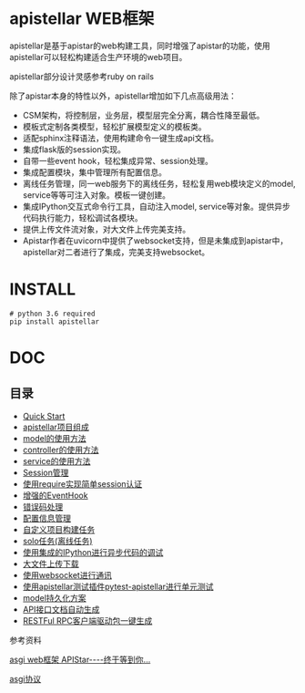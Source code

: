 # apistellar WEB框架

apistellar是基于apistar的web构建工具，同时增强了apistar的功能，使用apistellar可以轻松构建适合生产环境的web项目。

apistellar部分设计灵感参考ruby on rails

除了apistar本身的特性以外，apistellar增加如下几点高级用法：

- CSM架构，将控制层，业务层，模型层完全分离，耦合性降至最低。
- 模板式定制各类模型，轻松扩展模型定义的模板类。
- 适配sphinx注释语法，使用构建命令一键生成api文档。
- 集成flask版的session实现。
- 自带一些event hook，轻松集成异常、session处理。
- 集成配置模块，集中管理所有配置信息。
- 离线任务管理，同一web服务下的离线任务，轻松复用web模块定义的model, service等等可注入对象。模板一键创建。
- 集成IPython交互式命令行工具，自动注入model, service等对象。提供异步代码执行能力，轻松调试各模块。
- 提供上传文件流对象，对大文件上传完美支持。
- Apistar作者在uvicorn中提供了websocket支持，但是未集成到apistar中，apistellar对二者进行了集成，完美支持websocket。

# INSTALL
```
# python 3.6 required
pip install apistellar
```

# DOC
## 目录

- [Quick Start](https://github.com/ShichaoMa/apistellar/wiki/Quick-Start)
- [apistellar项目组成](https://github.com/ShichaoMa/apistellar/wiki/apistellar项目组成)
- [model的使用方法](https://github.com/ShichaoMa/apistellar/wiki/model的使用方法)
- [controller的使用方法](https://github.com/ShichaoMa/apistellar/wiki/controller的使用方法)
- [service的使用方法](https://github.com/ShichaoMa/apistellar/wiki/service的使用方法)
- [Session管理](https://github.com/ShichaoMa/apistellar/wiki/Session管理)
- [使用require实现简单session认证](https://github.com/ShichaoMa/apistellar/wiki/使用require实现简单session认证)
- [增强的EventHook](https://github.com/ShichaoMa/apistellar/wiki/增强的EventHook)
- [错误码处理](https://github.com/ShichaoMa/apistellar/wiki/错误码处理)
- [配置信息管理](https://github.com/ShichaoMa/apistellar/wiki/配置信息管理)
- [自定义项目构建任务](https://github.com/ShichaoMa/apistellar/wiki/自定义项目构建任务)
- [solo任务(离线任务)](https://github.com/ShichaoMa/apistellar/wiki/solo任务(离线任务))
- [使用集成的IPython进行异步代码的调试](https://github.com/ShichaoMa/apistellar/wiki/使用集成的IPython进行异步代码的调试)
- [大文件上传下载](https://github.com/ShichaoMa/apistellar/wiki/大文件上传下载)
- [使用websocket进行通讯](https://github.com/ShichaoMa/apistellar/wiki/使用websocket进行通讯)
- [使用apistellar测试插件pytest-apistellar进行单元测试](https://github.com/ShichaoMa/apistellar/wiki/使用apistellar测试插件pytest-apistellar进行单元测试)
- [model持久化方案](https://github.com/ShichaoMa/apistellar/wiki/model%E6%8C%81%E4%B9%85%E5%8C%96%E6%96%B9%E6%A1%88)
- [
API接口文档自动生成](https://github.com/ShichaoMa/apistellar/wiki/API接口文档自动生成)
- [RESTFul RPC客户端驱动包一键生成](https://github.com/ShichaoMa/apistellar/wiki/RESTFul-RPC客户端驱动包一键生成)

参考资料

[asgi web框架 APIStar----终于等到你...](https://zhuanlan.zhihu.com/p/36297606)

[asgi协议](https://github.com/django/asgiref/blob/master/specs/www.rst)
